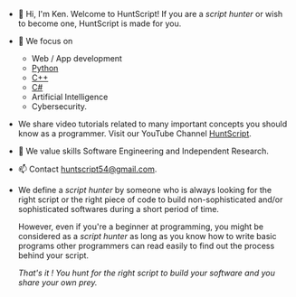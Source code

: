 - 👋 Hi, I'm Ken. Welcome to HuntScript!
  If you are a *script hunter* or wish to become one, HuntScript is made for you.
- 👀 We focus on
  - Web / App development
  - [Python](https://www.python.org/) 
  - [C++](https://cplusplus.com/) 
  - [C#](https://learn.microsoft.com/en-us/dotnet/csharp/) 
  - Artificial Intelligence
  - Cybersecurity.
  
- We share video tutorials related to many important concepts you should know as a programmer.
  Visit our YouTube Channel [HuntScript](https://www.youtube.com/channel/UCsrpb6yzAOAjgp5jWqajVOQ).  
- 🌱 We value skills Software Engineering and Independent Research.
- 📫 Contact huntscript54@gmail.com.
  
* We define a *script hunter* by someone who is always looking for the right
  script or the right piece of code to build non-sophisticated and/or sophisticated 
  softwares during a short period of time. 

  However, even if you're a beginner at programming, you might be considered as a 
  *script hunter* as long as you know how to write basic programs other programmers 
  can read easily to find out the process behind your script.
  
  _That's it ! You hunt for the right script to build your software and you share your own prey._

  <!---
  - 💞️ I’m looking to collaborate on projects related to programming. 
  huntscript/huntscript is a ✨ special ✨ repository because its `README.md` (this file) appears on your GitHub profile.
  You can click the Preview link to take a look at your changes.
  --->
